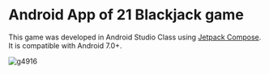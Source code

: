 <H1> Android App of 21 Blackjack game</H1>

This game was developed in Android Studio Class using <a href="https://developer.android.com/jetpack/compose?hl=es-419">Jetpack Compose</a>. It is compatible with Android 7.0+.

![g4916](https://github.com/felixItiel13/21-BlackJack-Kotlin/assets/82411412/e08cd13d-cad6-48aa-be6a-8223d4a01830)
